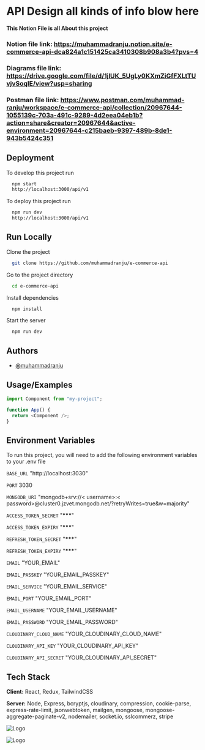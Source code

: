 # API Design all kinds of info blow here

**This Notion File is all About this project**

### Notion file link: https://muhammadranju.notion.site/e-commerce-api-dca824a1c151425ca3410308b908a3b4?pvs=4

### Diagrams file link: https://drive.google.com/file/d/1jlUK_5UgLy0KXmZiGfFXLtTUvjvSoqlE/view?usp=sharing

### Postman file link: https://www.postman.com/muhammad-ranju/workspace/e-commerce-api/collection/20967644-1055139c-703a-491c-9289-4d2eea04eb1b?action=share&creator=20967644&active-environment=20967644-c215baeb-9397-489b-8de1-943b5424c351

## Deployment

To develop this project run

```bash
  npm start
  http://localhost:3000/api/v1
```

To deploy this project run

```bash
  npm run dev
  http://localhost:3000/api/v1
```

## Run Locally

Clone the project

```bash
  git clone https://github.com/muhammadranju/e-commerce-api
```

Go to the project directory

```bash
  cd e-commerce-api
```

Install dependencies

```bash
  npm install
```

Start the server

```bash
  npm run dev
```

## Authors

- [@muhammadranju](https://www.github.com/muhammadranju)

## Usage/Examples

```javascript
import Component from "my-project";

function App() {
  return <Component />;
}
```

## Environment Variables

To run this project, you will need to add the following environment variables to your .env file

`BASE_URL` "http://localhost:3030"

`PORT` 3030

`MONGODB_URI` "mongodb+srv://< username>:< password>@cluster0.jzvet.mongodb.net/?retryWrites=true&w=majority"

`ACCESS_TOKEN_SECRET` "**************\*\*\***************"

`ACCESS_TOKEN_EXPIRY` "**************\*\*\***************"

`REFRESH_TOKEN_SECRET` "**************\*\*\***************"

`REFRESH_TOKEN_EXPIRY` "**************\*\*\***************"

`EMAIL` "YOUR_EMAIL"

`EMAIL_PASSKEY` "YOUR_EMAIL_PASSKEY"

`EMAIL_SERVICE` "YOUR_EMAIL_SERVICE"

`EMAIL_PORT` "YOUR_EMAIL_PORT"

`EMAIL_USERNAME` "YOUR_EMAIL_USERNAME"

`EMAIL_PASSWORD` "YOUR_EMAIL_PASSWORD"

`CLOUDINARY_CLOUD_NAME` "YOUR_CLOUDINARY_CLOUD_NAME"

`CLOUDINARY_API_KEY` "YOUR_CLOUDINARY_API_KEY"

`CLOUDINARY_API_SECRET` "YOUR_CLOUDINARY_API_SECRET"

## Tech Stack

**Client:** React, Redux, TailwindCSS

**Server:** Node, Express, bcryptjs, cloudinary, compression, cookie-parse, express-rate-limit, jsonwebtoken, mailgen, mongoose, mongoose-aggregate-paginate-v2, nodemailer, socket.io, sslcommerz, stripe

![Logo](https://nodejs.org/static/images/logo.svg)

![Logo](https://www.vectorlogo.zone/logos/expressjs/expressjs-ar21.svg)
